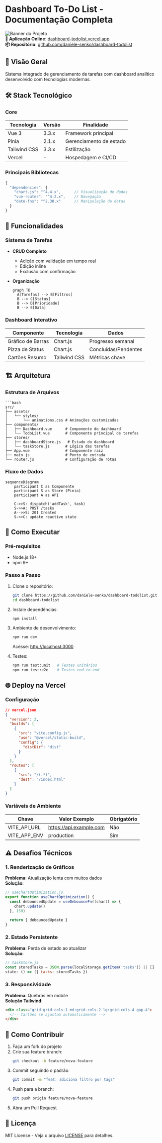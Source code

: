 # Dashboard To-Do List - Documentação Completa

![Banner do Projeto](public/screenshot.png)  
**🔗 Aplicação Online**: [dashboard-todolist.vercel.app](https://dashboard-todolist.vercel.app)  
**📦 Repositório**: [github.com/daniele-senko/dashboard-todolist](https://github.com/daniele-senko/dashboard-todolist)

## 🚀 Visão Geral
Sistema integrado de gerenciamento de tarefas com dashboard analítico desenvolvido com tecnologias modernas.

## 🛠️ Stack Tecnológico

### Core
| Tecnologia | Versão | Finalidade |
|------------|--------|------------|
| Vue 3 | 3.3.x | Framework principal |
| Pinia | 2.1.x | Gerenciamento de estado |
| Tailwind CSS | 3.3.x | Estilização |
| Vercel | - | Hospedagem e CI/CD |

### Principais Bibliotecas
```javascript
{
  "dependencies": {
    "chart.js": "^4.4.x",      // Visualização de dados
    "vue-router": "^4.2.x",    // Navegação
    "date-fns": "^2.30.x"      // Manipulação de datas
  }
}
```

## 🎯 Funcionalidades

### Sistema de Tarefas
- **CRUD Completo**
  - Adição com validação em tempo real
  - Edição inline
  - Exclusão com confirmação

- **Organização**
  ```mermaid
  graph TD
    A[Tarefas] --> B[Filtros]
    B --> C[Status]
    B --> D[Prioridade]
    B --> E[Data]
  ```

### Dashboard Interativo
| Componente | Tecnologia | Dados |
|------------|------------|-------|
| Gráfico de Barras | Chart.js | Progresso semanal |
| Pizza de Status | Chart.js | Concluídas/Pendentes |
| Cartões Resumo | Tailwind CSS | Métricas chave |

## 🏗️ Arquitetura

### Estrutura de Arquivos
```
```bash
src/
├── assets/
│   └── styles/
│       └── animations.css # Animações customizadas
├── components/
│   ├── Dashboard.vue      # Componente do dashboard
│   └── TodoList.vue       # Componente principal de tarefas
├── stores/
│   ├── dashboardStore.js   # Estado do dashboard
│   └── taskStore.js       # Lógica das tarefas
├── App.vue                # Componente raiz
├── main.js                # Ponto de entrada
└── router.js              # Configuração de rotas
```

### Fluxo de Dados
```mermaid
sequenceDiagram
    participant C as Componente
    participant S as Store (Pinia)
    participant A as API
    
    C->>S: dispatch('addTask', task)
    S->>A: POST /tasks
    A-->>S: 201 Created
    S->>C: update reactive state
```

## 🚀 Como Executar

### Pré-requisitos
- Node.js 18+
- npm 9+

### Passo a Passo
1. Clone o repositório:
   ```bash
   git clone https://github.com/daniele-senko/dashboard-todolist.git
   cd dashboard-todolist
   ```

2. Instale dependências:
   ```bash
   npm install
   ```

3. Ambiente de desenvolvimento:
   ```bash
   npm run dev
   ```
   Acesse: [http://localhost:3000](http://localhost:3000)

4. Testes:
   ```bash
   npm run test:unit   # Testes unitários
   npm run test:e2e    # Testes end-to-end
   ```

## 🌐 Deploy na Vercel

### Configuração
```json
// vercel.json
{
  "version": 2,
  "builds": [
    {
      "src": "vite.config.js",
      "use": "@vercel/static-build",
      "config": {
        "distDir": "dist"
      }
    }
  ],
  "routes": [
    {
      "src": "/(.*)",
      "dest": "/index.html"
    }
  ]
}
```

### Variáveis de Ambiente
| Chave | Valor Exemplo | Obrigatório |
|-------|---------------|-------------|
| VITE_API_URL | https://api.example.com | Não |
| VITE_APP_ENV | production | Sim |

## ⚠️ Desafios Técnicos

### 1. Renderização de Gráficos
**Problema**: Atualização lenta com muitos dados  
**Solução**:
```javascript
// useChartOptimization.js
export function useChartOptimization() {
  const debouncedUpdate = useDebounceFn((chart) => {
    chart.update()
  }, 150)

  return { debouncedUpdate }
}
```

### 2. Estado Persistente
**Problema**: Perda de estado ao atualizar  
**Solução**:
```javascript
// taskStore.js
const storedTasks = JSON.parse(localStorage.getItem('tasks')) || []
state: () => ({ tasks: storedTasks })
```

### 3. Responsividade
**Problema**: Quebras em mobile  
**Solução Tailwind**:
```html
<div class="grid grid-cols-1 md:grid-cols-2 lg:grid-cols-4 gap-4">
  <!-- Cartões se ajustam automaticamente -->
</div>
```

## 🤝 Como Contribuir
1. Faça um fork do projeto
2. Crie sua feature branch:
   ```bash
   git checkout -b feature/nova-feature
   ```
3. Commit seguindo o padrão:
   ```bash
   git commit -m "feat: adiciona filtro por tags"
   ```
4. Push para a branch:
   ```bash
   git push origin feature/nova-feature
   ```
5. Abra um Pull Request

## 📄 Licença
MIT License - Veja o arquivo [LICENSE](LICENSE) para detalhes.

